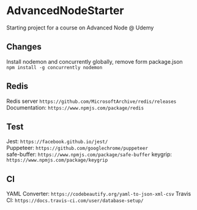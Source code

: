 # AdvancedNodeStarter
Starting project for a course on Advanced Node @ Udemy

## Changes
Install nodemon and concurrently globally, remove form package.json   
`npm install -g concurrently nodemon`

## Redis
Redis server `https://github.com/MicrosoftArchive/redis/releases`
Documentation: `https://www.npmjs.com/package/redis`
   
## Test
Jest: `https://facebook.github.io/jest/`   
Puppeteer: `https://github.com/googlechrome/puppeteer`   
safe-buffer: `https://www.npmjs.com/package/safe-buffer`
keygrip: `https://www.npmjs.com/package/keygrip`

## CI
YAML Converter: `https://codebeautify.org/yaml-to-json-xml-csv`
Travis CI: `https://docs.travis-ci.com/user/database-setup/`


